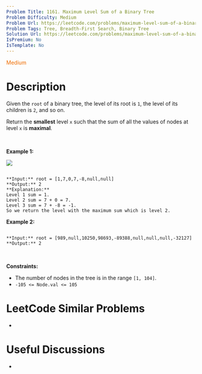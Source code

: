 ```yaml
---
Problem Title: 1161. Maximum Level Sum of a Binary Tree
Problem Difficulty: Medium
Problem Url: https://leetcode.com/problems/maximum-level-sum-of-a-binary-tree/
Problem Tags: Tree, Breadth-First Search, Binary Tree
Solution Url: https://leetcode.com/problems/maximum-level-sum-of-a-binary-tree/solution/
IsPremium: No
IsTemplate: No
---
```


<span style="color: rgb(239, 108, 0);">Medium</span>

# Description

Given the `root` of a binary tree, the level of its root is `1`, the level of its children is `2`, and so on.


Return the **smallest** level `x` such that the sum of all the values of nodes at level `x` is **maximal**.


 


**Example 1:**


![](https://assets.leetcode.com/uploads/2019/05/03/capture.JPG)

```

**Input:** root = [1,7,0,7,-8,null,null]
**Output:** 2
**Explanation:** 
Level 1 sum = 1.
Level 2 sum = 7 + 0 = 7.
Level 3 sum = 7 + -8 = -1.
So we return the level with the maximum sum which is level 2.

```

**Example 2:**



```

**Input:** root = [989,null,10250,98693,-89388,null,null,null,-32127]
**Output:** 2

```

 


**Constraints:**


* The number of nodes in the tree is in the range `[1, 104]`.
* `-105 <= Node.val <= 105`




# LeetCode Similar Problems

- []()

# Useful Discussions

- []()
